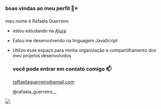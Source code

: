 ### boas vindas ao meu perfil 💜⭐

meu nome é Rafaela Guerreiro

- estou estudando na [Alura](https://www.alura.com.br)
- Estou me desenvolvendo na linguagem JavaScript
- Utilizo esse espaço para minha organização e compartilhamento dos meu projetos desenvolvidos

  ### você pode entrar em contato comigo 📫

  raffaellaguerreiro@gmail.com
  
  @rafaela_guerreiro__

![](https://media1.tenor.com/m/8yc0c6BiWdYAAAAd/nails-thinking.gif)
  
  
